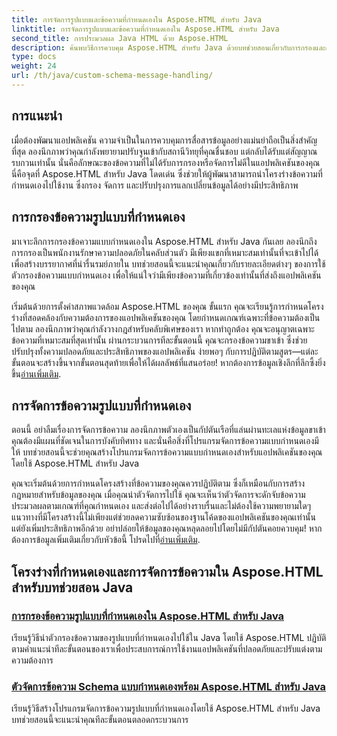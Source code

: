 ```yaml
---
title: การจัดการรูปแบบและข้อความที่กำหนดเองใน Aspose.HTML สำหรับ Java
linktitle: การจัดการรูปแบบและข้อความที่กำหนดเองใน Aspose.HTML สำหรับ Java
second_title: การประมวลผล Java HTML ด้วย Aspose.HTML
description: ค้นพบวิธีการควบคุม Aspose.HTML สำหรับ Java ด้วยบทช่วยสอนเกี่ยวกับการกรองและการจัดการข้อความของรูปแบบที่กำหนดเอง เริ่มต้นสร้างแอปพลิเคชันที่ปรับแต่งได้
type: docs
weight: 24
url: /th/java/custom-schema-message-handling/
---
```

## การแนะนำ

เมื่อต้องพัฒนาแอปพลิเคชัน ความจำเป็นในการควบคุมการสื่อสารข้อมูลอย่างแม่นยำถือเป็นสิ่งสำคัญที่สุด ลองนึกภาพว่าคุณกำลังพยายามปรับจูนเข้ากับสถานีวิทยุที่คุณชื่นชอบ แต่กลับได้รับแต่สัญญาณรบกวนเท่านั้น นั่นคือลักษณะของข้อความที่ไม่ได้รับการกรองหรือจัดการไม่ดีในแอปพลิเคชันของคุณ นี่คือจุดที่ Aspose.HTML สำหรับ Java โดดเด่น ซึ่งช่วยให้ผู้พัฒนาสามารถนำโครงร่างข้อความที่กำหนดเองไปใช้งาน ซึ่งกรอง จัดการ และปรับปรุงการแลกเปลี่ยนข้อมูลได้อย่างมีประสิทธิภาพ

## การกรองข้อความรูปแบบที่กำหนดเอง

มาเจาะลึกการกรองข้อความแบบกำหนดเองใน Aspose.HTML สำหรับ Java กันเลย ลองนึกถึงการกรองเป็นพนักงานรักษาความปลอดภัยในคลับส่วนตัว มีเพียงแขกที่เหมาะสมเท่านั้นที่จะเข้าไปได้ เพื่อสร้างบรรยากาศที่น่ารื่นรมย์ภายใน บทช่วยสอนนี้จะแนะนำคุณเกี่ยวกับรายละเอียดต่างๆ ของการใช้ตัวกรองข้อความแบบกำหนดเอง เพื่อให้แน่ใจว่ามีเพียงข้อความที่เกี่ยวข้องเท่านั้นที่ส่งถึงแอปพลิเคชันของคุณ

 เริ่มต้นด้วยการตั้งค่าสภาพแวดล้อม Aspose.HTML ของคุณ ขั้นแรก คุณจะเรียนรู้การกำหนดโครงร่างที่สอดคล้องกับความต้องการของแอปพลิเคชันของคุณ โดยกำหนดเกณฑ์เฉพาะที่ข้อความต้องเป็นไปตาม ลองนึกภาพว่าคุณกำลังวางกฎสำหรับคลับพิเศษของเรา หากทำถูกต้อง คุณจะอนุญาตเฉพาะข้อความที่เหมาะสมที่สุดเท่านั้น ผ่านกระบวนการทีละขั้นตอนนี้ คุณจะกรองข้อความขาเข้า ซึ่งช่วยปรับปรุงทั้งความปลอดภัยและประสิทธิภาพของแอปพลิเคชัน ง่ายพอๆ กับการปฏิบัติตามสูตร—แต่ละขั้นตอนจะสร้างขึ้นจากขั้นตอนสุดท้ายเพื่อให้ได้ผลลัพธ์ที่แสนอร่อย! หากต้องการข้อมูลเชิงลึกที่ลึกซึ้งยิ่งขึ้น[อ่านเพิ่มเติม](./custom-schema-message-filter/).

## การจัดการข้อความรูปแบบที่กำหนดเอง

ตอนนี้ อย่าลืมเรื่องการจัดการข้อความ ลองนึกภาพตัวเองเป็นกัปตันเรือที่แล่นผ่านทะเลแห่งข้อมูลขาเข้า คุณต้องมีแผนที่ชัดเจนในการบังคับทิศทาง และนั่นคือสิ่งที่โปรแกรมจัดการข้อความแบบกำหนดเองมีให้ บทช่วยสอนนี้จะช่วยคุณสร้างโปรแกรมจัดการข้อความแบบกำหนดเองสำหรับแอปพลิเคชันของคุณโดยใช้ Aspose.HTML สำหรับ Java

 คุณจะเริ่มต้นด้วยการกำหนดโครงสร้างที่ข้อความของคุณควรปฏิบัติตาม ซึ่งก็เหมือนกับการสร้างกฎหมายสำหรับข้อมูลของคุณ เมื่อคุณนำตัวจัดการไปใช้ คุณจะเห็นว่าตัวจัดการจะดักจับข้อความ ประมวลผลตามเกณฑ์ที่คุณกำหนดเอง และส่งต่อไปได้อย่างราบรื่นและไม่ต้องใช้ความพยายามใดๆ แนวทางที่มีโครงสร้างนี้ไม่เพียงแต่ช่วยลดความซับซ้อนของฐานโค้ดของแอปพลิเคชันของคุณเท่านั้น แต่ยังเพิ่มประสิทธิภาพอีกด้วย อย่าปล่อยให้ข้อมูลของคุณหลุดลอยไปโดยไม่มีกัปตันคอยควบคุม! หากต้องการข้อมูลเพิ่มเติมเกี่ยวกับหัวข้อนี้ โปรดไปที่[อ่านเพิ่มเติม](./custom-schema-message-handler/).

## โครงร่างที่กำหนดเองและการจัดการข้อความใน Aspose.HTML สำหรับบทช่วยสอน Java
### [การกรองข้อความรูปแบบที่กำหนดเองใน Aspose.HTML สำหรับ Java](./custom-schema-message-filter/)
เรียนรู้วิธีนำตัวกรองข้อความของรูปแบบที่กำหนดเองไปใช้ใน Java โดยใช้ Aspose.HTML ปฏิบัติตามคำแนะนำทีละขั้นตอนของเราเพื่อประสบการณ์การใช้งานแอปพลิเคชันที่ปลอดภัยและปรับแต่งตามความต้องการ
### [ตัวจัดการข้อความ Schema แบบกำหนดเองพร้อม Aspose.HTML สำหรับ Java](./custom-schema-message-handler/)
เรียนรู้วิธีสร้างโปรแกรมจัดการข้อความรูปแบบที่กำหนดเองโดยใช้ Aspose.HTML สำหรับ Java บทช่วยสอนนี้จะแนะนำคุณทีละขั้นตอนตลอดกระบวนการ